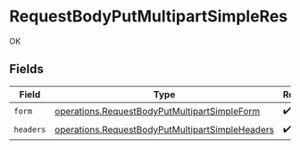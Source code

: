 # RequestBodyPutMultipartSimpleRes

OK


## Fields

| Field                                                                                                                     | Type                                                                                                                      | Required                                                                                                                  | Description                                                                                                               |
| ------------------------------------------------------------------------------------------------------------------------- | ------------------------------------------------------------------------------------------------------------------------- | ------------------------------------------------------------------------------------------------------------------------- | ------------------------------------------------------------------------------------------------------------------------- |
| `form`                                                                                                                    | [operations.RequestBodyPutMultipartSimpleForm](../../../sdk/models/operations/requestbodyputmultipartsimpleform.md)       | :heavy_check_mark:                                                                                                        | N/A                                                                                                                       |
| `headers`                                                                                                                 | [operations.RequestBodyPutMultipartSimpleHeaders](../../../sdk/models/operations/requestbodyputmultipartsimpleheaders.md) | :heavy_check_mark:                                                                                                        | N/A                                                                                                                       |